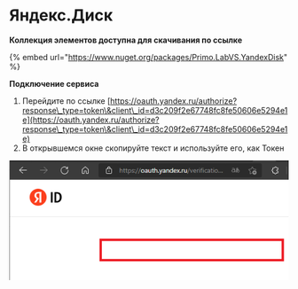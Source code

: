# Яндекс.Диск

**Коллекция элементов доступна для скачивания по ссылке**

{% embed url="https://www.nuget.org/packages/Primo.LabVS.YandexDisk" %}

**Подключение сервиса**

1. &#x20;Перейдите по ссылке [https://oauth.yandex.ru/authorize?response\_type=token\&client\_id=d3c209f2e67748fc8fe50606e5294e1e](https://oauth.yandex.ru/authorize?response\_type=token\&client\_id=d3c209f2e67748fc8fe50606e5294e1e)
2. В открывшемся окне скопируйте текст и используйте его, как Токен

![](<../../../../.gitbook/assets/image (349).png>)
